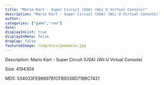 ```yaml
---
title: "Mario Kart - Super Circuit (USA) (Wii U Virtual Console)"
description: "Mario Kart - Super Circuit (USA) (Wii U Virtual Console)"
author: 
categories: ["game","rom"]
date: 
displayInList: true
displayInMenu: false
dropCap: false
featuredImage: /img/miss/gamemiss.jpg
---
```


Description: Mario Kart - Super Circuit (USA) (Wii U Virtual Console)

Size: 4194304

MD5: 534033FE98697B1CFB9336D718BC7421

